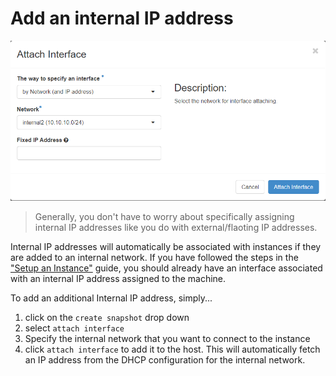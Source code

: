 # Add an internal IP address

![](../img/attach-interface.png)

> Generally, you don't have to worry about specifically assigning internal IP addresses like you do with external/flaoting IP addresses. 

Internal IP addresses will automatically be associated with instances if they are added to an internal network. If you have followed the steps in the ["Setup an Instance"](/Openstack-Information/setup-an-instance.md) guide, you should already have an interface associated with an internal IP address assigned to the machine.

To add an additional Internal IP address, simply...
1. click on the `create snapshot` drop down
2. select `attach interface`
3. Specify the internal network that you want to connect to the instance
4. click `attach interface` to add it to the host. This will automatically fetch an IP address from the DHCP configuration for the internal network. 